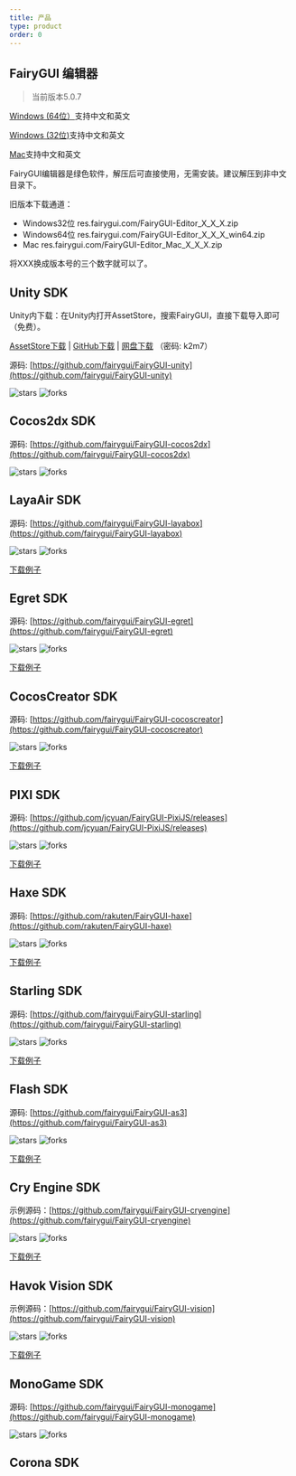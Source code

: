 ```yaml
---
title: 产品
type: product
order: 0
---
```


## FairyGUI 编辑器 

>当前版本5.0.7

<div id="downloads">
<a class="button" href="http://res.fairygui.com/FairyGUI-Editor_5_0_7_win64.zip" target="_self">Windows (64位）</a><span class="light info">支持中文和英文</span>

<a class="button" href="http://res.fairygui.com/FairyGUI-Editor_5_0_7.zip" target="_self">Windows (32位)</a><span class="light info">支持中文和英文</span>

<a class="button" href="http://res.fairygui.com/FairyGUI-Editor_Mac_5_0_7.zip" target="_self">Mac</a><span class="light info">支持中文和英文</span>
</div>

FairyGUI编辑器是绿色软件，解压后可直接使用，无需安装。建议解压到非中文目录下。

旧版本下载通道：

- Windows32位 res.fairygui.com/FairyGUI-Editor_X_X_X.zip
- Windows64位 res.fairygui.com/FairyGUI-Editor_X_X_X_win64.zip
- Mac res.fairygui.com/FairyGUI-Editor_Mac_X_X_X.zip

将XXX换成版本号的三个数字就可以了。

## Unity SDK

Unity内下载：在Unity内打开AssetStore，搜索FairyGUI，直接下载导入即可（免费）。

[AssetStore下载](http://u3d.as/kX8) | [GitHub下载](https://github.com/fairygui/FairyGUI-unity/releases) | [网盘下载](http://pan.baidu.com/s/1dDQIg9b) （密码: k2m7）

源码: [https://github.com/fairygui/FairyGUI-unity](https://github.com/fairygui/FairyGUI-unity)

<img src="https://img.shields.io/github/stars/fairygui/FairyGUI-unity.svg"         alt="stars"> <img src="https://img.shields.io/github/forks/fairygui/FairyGUI-unity.svg" alt="forks">

## Cocos2dx SDK

源码: [https://github.com/fairygui/FairyGUI-cocos2dx](https://github.com/fairygui/FairyGUI-cocos2dx)

<img src="https://img.shields.io/github/stars/fairygui/FairyGUI-cocos2dx.svg"         alt="stars"> <img src="https://img.shields.io/github/forks/fairygui/FairyGUI-cocos2dx.svg" alt="forks">

## LayaAir SDK

源码: [https://github.com/fairygui/FairyGUI-layabox](https://github.com/fairygui/FairyGUI-layabox)

<img src="https://img.shields.io/github/stars/fairygui/FairyGUI-layabox.svg"         alt="stars"> <img src="https://img.shields.io/github/forks/fairygui/FairyGUI-layabox.svg" alt="forks">

[下载例子](http://res.fairygui.com/FairyGUI-layabox-demo191102.zip)

## Egret SDK

源码: [https://github.com/fairygui/FairyGUI-egret](https://github.com/fairygui/FairyGUI-egret)

<img src="https://img.shields.io/github/stars/fairygui/FairyGUI-egret.svg"         alt="stars"> <img src="https://img.shields.io/github/forks/fairygui/FairyGUI-egret.svg" alt="forks">

[下载例子](http://res.fairygui.com/FairyGUI-egret-demo191102.zip)

## CocosCreator SDK

源码: [https://github.com/fairygui/FairyGUI-cocoscreator](https://github.com/fairygui/FairyGUI-cocoscreator)

<img src="https://img.shields.io/github/stars/fairygui/FairyGUI-cocoscreator.svg"         alt="stars"> <img src="https://img.shields.io/github/forks/fairygui/FairyGUI-cocoscreator.svg" alt="forks">

[下载例子](http://res.fairygui.com/FairyGUI-cocoscreator-demo191102.zip)

## PIXI SDK

源码: [https://github.com/jcyuan/FairyGUI-PixiJS/releases](https://github.com/jcyuan/FairyGUI-PixiJS/releases)

<img src="https://img.shields.io/github/stars/jcyuan/FairyGUI-PIXI.svg"         alt="stars"> <img src="https://img.shields.io/github/forks/jcyuan/FairyGUI-PIXI.svg" alt="forks">

[下载例子](https://github.com/jcyuan/FairyGUI-PixiJS-Example/releases)

## Haxe SDK

源码: [https://github.com/rakuten/FairyGUI-haxe](https://github.com/rakuten/FairyGUI-haxe)

<img src="https://img.shields.io/github/stars/rakuten/FairyGUI-haxe.svg"         alt="stars"> <img src="https://img.shields.io/github/forks/rakuten/FairyGUI-haxe.svg" alt="forks">

[下载例子](https://github.com/rakuten/FairyGUI-haxe/releases)

## Starling SDK

源码: [https://github.com/fairygui/FairyGUI-starling](https://github.com/fairygui/FairyGUI-starling)

<img src="https://img.shields.io/github/stars/fairygui/FairyGUI-starling.svg"         alt="stars"> <img src="https://img.shields.io/github/forks/fairygui/FairyGUI-starling.svg" alt="forks">

[下载例子](http://res.fairygui.com/FairyGUI-starling-demo180907.zip)

## Flash SDK

源码: [https://github.com/fairygui/FairyGUI-as3](https://github.com/fairygui/FairyGUI-as3)

<img src="https://img.shields.io/github/stars/fairygui/FairyGUI-as3.svg"         alt="stars"> <img src="https://img.shields.io/github/forks/fairygui/FairyGUI-as3.svg" alt="forks">

[下载例子](http://res.fairygui.com/FairyGUI-as3-demo180907.zip)

## Cry Engine SDK

示例源码：[https://github.com/fairygui/FairyGUI-cryengine](https://github.com/fairygui/FairyGUI-cryengine)

<img src="https://img.shields.io/github/stars/fairygui/FairyGUI-cryengine.svg"         alt="stars"> <img src="https://img.shields.io/github/forks/fairygui/FairyGUI-cryengine.svg" alt="forks">

[下载例子](https://github.com/fairygui/FairyGUI-cryengine-examples)

## Havok Vision SDK

示例源码：[https://github.com/fairygui/FairyGUI-vision](https://github.com/fairygui/FairyGUI-vision)

<img src="https://img.shields.io/github/stars/fairygui/FairyGUI-vision.svg"         alt="stars"> <img src="https://img.shields.io/github/forks/fairygui/FairyGUI-vision.svg" alt="forks">

[下载例子](https://github.com/fairygui/FairyGUI-vision-examples)

## MonoGame SDK

源码: [https://github.com/fairygui/FairyGUI-monogame](https://github.com/fairygui/FairyGUI-monogame)

<img src="https://img.shields.io/github/stars/fairygui/FairyGUI-monogame.svg"         alt="stars"> <img src="https://img.shields.io/github/forks/fairygui/FairyGUI-monogame.svg" alt="forks">

## Corona SDK